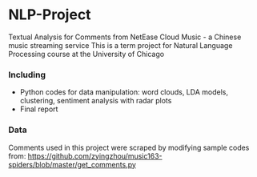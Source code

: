 # NLP-Project
Textual Analysis for Comments from NetEase Cloud Music - a Chinese music streaming service
This is a term project for Natural Language Processing course at the University of Chicago

### Including 
* Python codes for data manipulation: word clouds, LDA models, clustering, sentiment analysis with radar plots
* Final report 

### Data
Comments used in this project were scraped by modifying sample codes from: https://github.com/zyingzhou/music163-spiders/blob/master/get_comments.py
